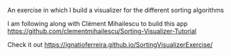 An exercise in which I build a visualizer for the different sorting algorithms

I am following along with Clément Mihailescu to build this app
https://github.com/clementmihailescu/Sorting-Visualizer-Tutorial

Check it out
https://ignatioferreira.github.io/SortingVisualizerExercise/
